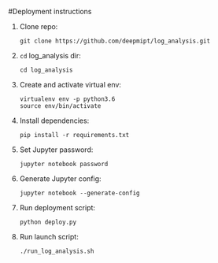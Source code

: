 #Deployment instructions

1. Clone repo:
    ```
    git clone https://github.com/deepmipt/log_analysis.git
    ```
2. `cd` log_analysis dir:
    ```
    cd log_analysis
    ```
3. Create and activate virtual env:
    ```
    virtualenv env -p python3.6
    source env/bin/activate
    ```
4. Install dependencies:
    ```
    pip install -r requirements.txt
    ```
5. Set Jupyter password:
    ```
    jupyter notebook password
    ```
6. Generate Jupyter config:
    ```
    jupyter notebook --generate-config
    ```
7. Run deployment script:
    ```
    python deploy.py 
    ```
8. Run launch script:
    ```
    ./run_log_analysis.sh
    ```